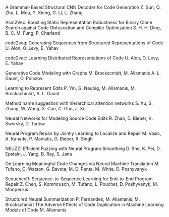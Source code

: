 A Grammar-Based Structural CNN Decoder for Code Generation	Z. Sun, Q. Zhu, L. Mou, Y. Xiong, G. Li, L. Zhang

Asm2Vec: Boosting Static Representation Robustness for Binary Clone Search against Code Obfuscation and Compiler Optimization	S. H. H. Ding, B. C. M. Fung, P. Charland

code2seq: Generating Sequences from Structured Representations of Code	U. Alon, O. Levy, E. Yahav

code2vec: Learning Distributed Representations of Code	U. Alon, O. Levy, E. Yahav

Generative Code Modeling with Graphs	M. Brockscmidt, M. Allamanis A. L. Gaunt, O. Polozov

Learning to Represent Edits	P. Yin, G. Neubig, M. Allamanis, M. Brockschmidt, A. L. Gaunt

Method name suggestion with hierarchical attention networks      	S. Xu, S. Zhang, W. Wang, X. Cao, C. Guo, J. Xu

Neural Networks for Modeling Source Code Edits	R. Zhao, D. Bieber, K. Swersky, D. Tarlow

Neural Program Repair by Jointly Learning to Localize and Repair	M. Vasic, A. Kanade, P. Maniatis, D. Bieber, R. Singh

NEUZZ: Efficient Fuzzing with Neural Program Smoothing	D. She, K. Pei, D. Epstein, J. Yang, B. Ray, S. Jana

On Learning Meaningful Code Changes via Neural Machine Translation	M. Tufano, C. Watson, G. Bavota, M. Di Penta, M. White, D. Poshyvanyk

SequenceR: Sequence-to-Sequence Learning for End-to-End Program Repair	Z. Chen, S. Kommrusch, M. Tufano, L. Pouchet, D. Poshyvanyk, M. Monperrus

Structured Neural Summarization	P. Fernandes, M. Allamanis, M. Brockschmidt
The Adverse Effects of Code Duplication in Machine Learning Models of Code	M. Allamanis

